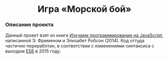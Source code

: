 <h1 align="center">Игра &laquo;Морской бой&raquo;</h1>

<h3>Описание проекта</h3>
Данный проект взят из книги <a href="https://www.oreilly.com/library/view/head-first-javascript/9781449340124/?_gl=1*v1hls5*_ga*ODY3MDc5OTA5LjE2Njg5Nzc4ODc.*_ga_092EL089CH*MTY3MDUwNTM1NS4zLjAuMTY3MDUwNTM2Mi41My4wLjA.">Изучаем программирование на JavaScript</a>, написанной Э. Фрименом и Элизабет Робсон (2014). Код оттуда частично переработан, в соответствии с изменениями синтаксиса с выходом <a href="https://262.ecma-international.org/6.0/">ES6</a> в 2015 году.
<br>
